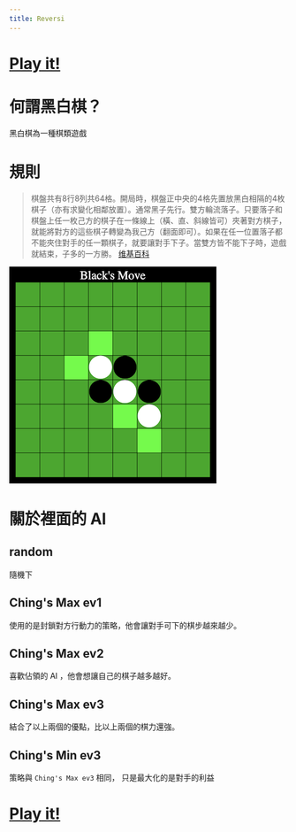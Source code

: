 ```yaml
---
title: Reversi
---
```


# [Play it!](https://ching367436.github.io/reversi/)

# 何謂黑白棋？
黑白棋為一種棋類遊戲

# 規則
> 棋盤共有8行8列共64格。開局時，棋盤正中央的4格先置放黑白相隔的4枚棋子（亦有求變化相鄰放置）。通常黑子先行。雙方輪流落子。只要落子和棋盤上任一枚己方的棋子在一條線上（橫、直、斜線皆可）夾著對方棋子，就能將對方的這些棋子轉變為我己方（翻面即可）。如果在任一位置落子都不能夾住對手的任一顆棋子，就要讓對手下子。當雙方皆不能下子時，遊戲就結束，子多的一方勝。
[维基百科](https://zh.wikipedia.org/wiki/%E9%BB%91%E7%99%BD%E6%A3%8B#%E9%81%8A%E6%88%B2%E8%A6%8F%E5%89%87)

![Reversi](./imgs/game.png)  


# 關於裡面的 AI

## random
隨機下

## Ching's Max ev1
使用的是封鎖對方行動力的策略，他會讓對手可下的棋步越來越少。

## Ching's Max ev2
喜歡佔領的 AI ，他會想讓自己的棋子越多越好。

## Ching's Max ev3
結合了以上兩個的優點，比以上兩個的棋力還強。

## Ching's Min ev3
策略與 `Ching's Max ev3` 相同， 只是最大化的是對手的利益


# [Play it!](https://ching367436.github.io/reversi/)
